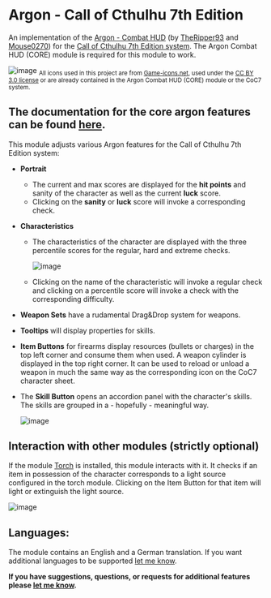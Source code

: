 # Argon - Call of Cthulhu 7th Edition
An implementation of the [Argon - Combat HUD](https://foundryvtt.com/packages/enhancedcombathud) (by [TheRipper93](https://theripper93.com/) and [Mouse0270](https://github.com/mouse0270)) for the [Call of Cthulhu 7th Edition system](https://github.com/Miskatonic-Investigative-Society/CoC7-FoundryVTT). The Argon Combat HUD (CORE) module is required for this module to work.

![image](https://github.com/acd-jake/enhancedcombathud-CoC7/assets/67855941/2e37aa34-65ae-475d-bb3b-52c5638b7d3c)
<sub>All icons used in this project are from [Game-icons.net](https://github.com/Saibot393/enhancedcombathud-mutant-year-zero/blob/main/game-icons.net), used under the [CC BY 3.0 license](https://creativecommons.org/licenses/by/3.0/) or are already contained in the Argon Combat HUD (CORE) module or the CoC7 system.</sub>

## The documentation for the core argon features can be found [here](https://api.theripper93.com/modulewiki/enhancedcombathud/free).
This module adjusts various Argon features for the Call of Cthulhu 7th Edition system:
- **Portrait**
  -  The current and max scores are displayed for the **hit points** and sanity of the character as well as the current **luck** score.
  -  Clicking on the **sanity** or **luck** score will invoke a corresponding check.
- **Characteristics**
  - The characteristics of the character are displayed with the three percentile scores for the regular, hard and extreme checks.
    
    ![image](https://github.com/acd-jake/enhancedcombathud-CoC7/assets/67855941/fcc22990-7cfb-4ae5-a28d-97bb14a7ac4b)
  - Clicking on the name of the characteristic will invoke a regular check and clicking on a percentile score will invoke a check with the corresponding difficulty.
- **Weapon Sets** have a rudamental Drag&Drop system for weapons.
- **Tooltips** will display properties for skills.
- **Item Buttons** for firearms display resources (bullets or charges) in the top left corner and consume them when used. A weapon cylinder is displayed in the top right corner. It can be used to reload or unload a weapon in much the same way as the corresponding icon on the CoC7 character sheet.
- The **Skill Button** opens an accordion panel with the character's skills. The skills are grouped in a - hopefully - meaningful way.
  
  ![image](https://github.com/acd-jake/enhancedcombathud-CoC7/assets/67855941/ab3ef84b-3538-406a-bee0-427d5494fbbe)

## Interaction with other modules (strictly optional)
If the module [Torch](https://github.com/League-of-Foundry-Developers/torch) is installed, this module interacts with it. It checks if an item in possession of the character corresponds to a light source configured in the torch module. Clicking on the Item Button for that item will light or extinguish the light source.

![image](https://github.com/acd-jake/enhancedcombathud-CoC7/assets/67855941/2167720d-dc04-4e14-90c7-c4cb0eb433c1)

## Languages:
The module contains an English and a German translation. If you want additional languages to be supported [let me know](https://github.com/acd-jake/enhancedcombathud-CoC7/issues).

**If you have suggestions, questions, or requests for additional features please [let me know](https://github.com/acd-jake/enhancedcombathud-CoC7/issues).**
